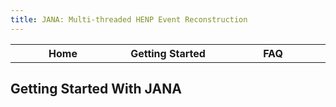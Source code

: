 ```yaml
---
title: JANA: Multi-threaded HENP Event Reconstruction
---
```


<center>
<table border="0" width="90%" align="center">
<TH width="25%"><href src="index.html">Home</href></TH>
<TH width="25%"><href src="GettingStarted.html">Getting Started</href></TH>
<TH width="25%"><href src="Download.html>Download</href></TH>
<TH width="25%"><href src="FAQ.html">FAQ</href></TH>
</table>
</center>

## Getting Started With JANA


